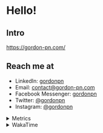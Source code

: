 # Hello!

## Intro

<https://gordon-pn.com/>

## Reach me at

- LinkedIn: [gordonpn](https://www.linkedin.com/in/gordonpn/)
- Email: [contact@gordon-pn.com](mailto:contact@gordon-pn.com)
- Facebook Messenger: [gordonpn](https://www.messenger.com/t/Gordonpn)
- Twitter: [@gordonpn](https://twitter.com/Gordonpn)
- Instagram: [@gordonpn](https://www.instagram.com/gordonpn/)

<details>
  <summary>Metrics</summary>

  <img align="center" src="https://github.com/gordonpn/gordonpn/blob/master/github-metrics.svg" alt="GitHub Metrics">

</details>

<details>
  <summary>WakaTime</summary>

  <!--START_SECTION:waka-->
📊 **This Week I Spent My Time On** 

```text
💬 Programming Languages: 
Java                     18 hrs 33 mins      ██████████░░░░░░░░░░░░░░░   40.93 % 
Other                    14 hrs 14 mins      ████████░░░░░░░░░░░░░░░░░   31.40 % 
Brazil Dependency Config 5 hrs 9 mins        ███░░░░░░░░░░░░░░░░░░░░░░   11.39 % 
XML                      2 hrs 16 mins       █░░░░░░░░░░░░░░░░░░░░░░░░   05.01 % 
Markdown                 1 hr 10 mins        █░░░░░░░░░░░░░░░░░░░░░░░░   02.60 % 

🔥 Editors: 
Chrome                   23 hrs 42 mins      █████████████░░░░░░░░░░░░   52.27 % 
IntelliJ IDEA            10 hrs 14 mins      ██████░░░░░░░░░░░░░░░░░░░   22.58 % 
iTerm2                   5 hrs 56 mins       ███░░░░░░░░░░░░░░░░░░░░░░   13.10 % 
Slack                    1 hr 51 mins        █░░░░░░░░░░░░░░░░░░░░░░░░   04.10 % 
MicrosoftOutlook         55 mins             █░░░░░░░░░░░░░░░░░░░░░░░░   02.02 % 
```


 Last Updated on 03/03/2025 16:26:37 UTC
<!--END_SECTION:waka-->
</details>
